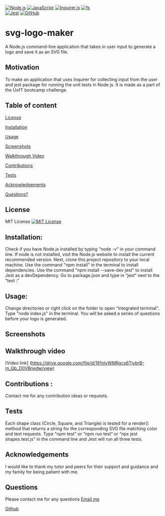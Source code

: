[![Node.js](https://img.shields.io/badge/Node.js-18.16.1-brightgreen.svg)](https://nodejs.org/)
[![JavaScript](https://img.shields.io/badge/JavaScript-ES6-yellow.svg)](https://www.ecma-international.org/ecma-262/)
[![Inquirer.js](https://img.shields.io/badge/Inquirer.js-8.2.4-blue.svg)](https://www.npmjs.com/package/inquirer)
[![fs](https://img.shields.io/badge/fs-Node.js-yellowgreen.svg)](https://nodejs.org/api/fs.html)	
[![Jest](https://img.shields.io/badge/Jest-29.5.0-red.svg)](https://jestjs.io/)
[![GitHub](https://img.shields.io/badge/GitHub-SwathiVinod19-black.svg?logo=github)](https://github.com/Swathivinod19)

# svg-logo-maker
A Node.js command-line application that takes in user input to generate a logo and save it as an SVG file.

## Motivation
To make an application that uses Inquirer for collecting input from the user and jest package for running the unit tests in Node js. It is made as a part of the UofT bootcamp challenge. 

## Table of content 
[License](#License)

[Installation](#Installation)

[Usage](#Usage)

[Screenshots](#Screenshots)

[Walkthrough Video](#Walkthrough-video)

[Contributions](#Contributions)

[Tests](#Tests)

[Acknowledgements](#Acknowledgements)

[Questions?](#Questions)

## License 
MIT License
[![MIT License](https://img.shields.io/badge/License-MIT-blue.svg)](https://opensource.org/licenses/MIT)

## Installation:
Check if you have Node.js installed by typing "node -v" in your command line. 
If node is not installed, visit the Node.js website to install the current recommended version. 
Next, clone this project repository to your local machine. 
Use the command "npm install" in the terminal to install dependencies. 
Use the command "npm install --save-dev jest" to install Jest as a devDependency. 
Go to package.json and type in “jest” next to the “test :”

## Usage:
Change directories or right click on the folder to open “integrated terminal”. 
Type "node index.js" in the terminal. You will be asked a series of questions before your logo is generated. 

## Screenshots


## Walkthrough video
[Video link] (https://drive.google.com/file/d/191nIyWMRgcs6TjybrB-m_Qb_D0VBnedw/view)

## Contributions :
 Contact me for any contribution ideas or requests.

## Tests
Each shape class (Circle, Square, and Triangle) is tested for a render() method that returns a string for the corresponding SVG file matching color and text requests. 
Type "npm test" or “npm run test” or “npx jest shapes.test.js” in the command line and Jest will run all three tests.

## Acknowledgements
I would like to thank my tutor and peers for their support and guidance and my family for being patient with me.

## Questions
Please contact me for any questions
[Email me](swathi.vinod@gmail.com)

[Github](https://github.com/SwathiVinod19)







